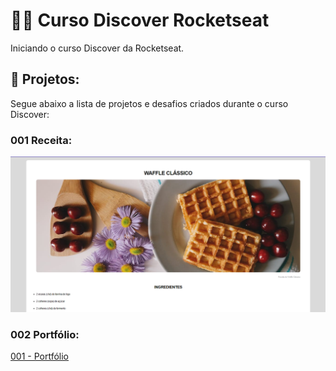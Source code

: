 # 👩‍💻 Curso Discover Rocketseat
 Iniciando o curso Discover da Rocketseat.


## 💾 Projetos:
Segue abaixo a lista de projetos e desafios criados durante o curso Discover:

### 001 Receita:
<a href="https://gustavogarciac.github.io/discover-rocketseat/desafios/Receita/index" target="_blank"><img src="bg-projetos/bg-projetowaffle.png"></a>

### 002 Portfólio:
<a href="https://gustavogarciac.github.io/discover-rocketseat/desafios/Portfolio/" target="_blank">001 - Portfólio </a> 